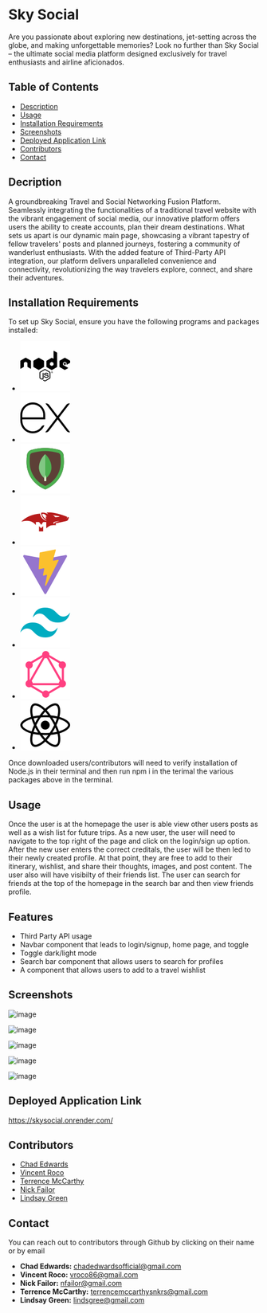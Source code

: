 # Sky Social

Are you passionate about exploring new destinations, jet-setting across the globe, and making unforgettable memories? Look no further than Sky Social – the ultimate social media platform designed exclusively for travel enthusiasts and airline aficionados.


## Table of Contents
- [Description](#installation)
- [Usage](#usage)
- [Installation Requirements](#credits)
- [Screenshots](#screenshots)
- [Deployed Application Link](#deployed-application-link)
- [Contributors](#contributors)
- [Contact](#contact)

## Decription

A groundbreaking Travel and Social Networking Fusion Platform. Seamlessly integrating the functionalities of a traditional travel website with the vibrant engagement of social media, our innovative platform offers users the ability to create accounts, plan their dream destinations. What sets us apart is our dynamic main page, showcasing a vibrant tapestry of fellow travelers' posts and planned journeys, fostering a community of wanderlust enthusiasts. With the added feature of Third-Party API integration, our platform delivers unparalleled convenience and connectivity, revolutionizing the way travelers explore, connect, and share their adventures.


## Installation Requirements

To set up Sky Social, ensure you have the following programs and packages installed:

-  [<img src="./nodejs.svg" />](https://nodejs.org/)
-  [<img src="./expressjs.svg" />](https://expressjs.com/)
-  [<img src="./mongodb.svg" />](https://www.mongodb.com/)
-  [<img src="./mongoose.svg" />](https://mongoosejs.com/)
-  [<img src="./vitejs.svg" />](https://vitejs.dev/)
-  [<img src="./tailwindcss.svg" />](https://tailwindcss.com/)
-  [<img src="./graphql.svg" />](https://graphql.org/)
-  [<img src="./react.svg" />](https://react.dev/)

Once downloaded users/contributors will need to verify installation of Node.js in their terminal and then run npm i in the terimal the various packages above in the terminal. 

## Usage

Once the user is at the homepage the user is able view other users posts as well as a wish list for future trips. As a new user, the user will need to navigate to the top right of the page and click on the login/sign up option. After the new user enters the correct creditals, the user will be then led to their newly created profile. At that point, they are free to add to their itinerary, wishlist, and share their thoughts, images, and post content. The user also will have visibilty of their friends list. The user can search for friends at the top of the homepage in the search bar and then view friends profile. 

## Features

- Third Party API usage 
- Navbar component that leads to login/signup, home page, and toggle
- Toggle dark/light mode 
- Search bar component that allows users to search for profiles
- A component that allows users to add to a travel wishlist

## Screenshots
![image](https://github.com/FractalIceCream/SkySocial/assets/142925597/1ca96a19-b095-4f5b-923c-b40e4328f59a)

![image](https://github.com/FractalIceCream/SkySocial/assets/142925597/362ea3c3-0ded-4ccb-b67c-eafd66bff53b)

![image](https://github.com/FractalIceCream/SkySocial/assets/112839617/7a7b8d2f-5f6f-4291-91bd-ff54e24e365d)

![image](https://github.com/FractalIceCream/SkySocial/assets/142925597/bb164878-ddb2-4f8d-9029-0718e9ad8e65)

![image](https://github.com/FractalIceCream/SkySocial/assets/142925597/a65c4ea6-93a4-40e6-ade6-45e7aeb15551)


## Deployed Application Link

https://skysocial.onrender.com/

## Contributors

- [Chad Edwards](https://github.com/chadedwardsofficial)
- [Vincent Roco](https://github.com/FractalIceCream)
- [Terrence McCarthy](https://github.com/Tmysterz)
- [Nick Failor](https://github.com/nfailor)
- [Lindsay Green](https://github.com/Lindsayagreen)

## Contact

You can reach out to contributors through Github by clicking on their name or by email
 - **Chad Edwards:** [chadedwardsofficial@gmail.com](mailto:chadedwardsofficial@gmail.com)
 - **Vincent Roco:** [vroco86@gmail.com](mailto:vroco86@gmail.com)
 - **Nick Failor:** [nfailor@gmail.com](mailto:nfailor@gmail.com)
 - **Terrence McCarthy:** [terrencemccarthysnkrs@gmail.com](mailto:terrencemccarthysnkrs@gmail.com)
 - **Lindsay Green:** [lindsgree@gmail.com](mailto:lindsgree@gmail.com)

